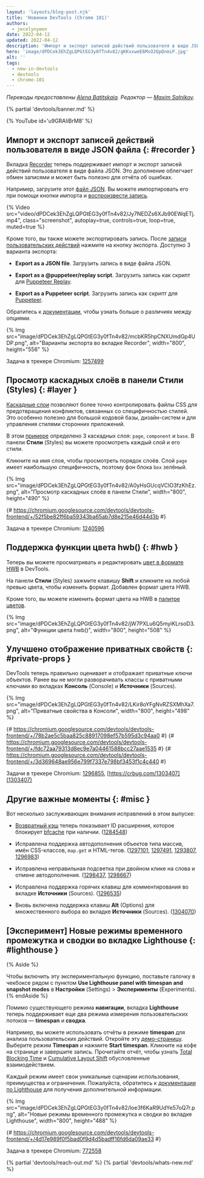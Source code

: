 ```yaml
---
layout: 'layouts/blog-post.njk'
title: 'Новинки DevTools (Chrome 101)'
authors:
  - jecelynyeen
date: 2022-04-12
updated: 2022-04-12
description: 'Импорт и экспорт записей действий пользователя в виде JSON файла, поддержка функции цвета hwb(), просмотр каскадных слоёв во вкладке Стили и многое другое.'
hero: 'image/dPDCek3EhZgLQPGtEG3y0fTn4v82/gKKxxweE6MsOJQpQnmiP.jpg'
alt: ''
tags:
  - new-in-devtools
  - devtools
  - chrome-101
---
```


_Переводы предоставлены [Alena Batitskaia](https://twitter.com/ABatickaya). Редактор — [Maxim Salnikov](https://twitter.com/webmaxru)._

{% partial 'devtools/banner.md' %}

{% YouTube id='u9GRAliBrM8' %}

<!-- start: translation instructions -->
<!-- + 1. Remove the "draft: true" tag above when submitting PR -->
<!-- + 2. Provide translations under each of the English commented original content -->
<!-- + 3. Translate the "description" tag above -->
<!-- + 4. Translate all the <img> alt text -->
<!-- + 5. Update the whats-new.md file -->
<!-- end: translation instructions -->

<!-- ## Import and export recorded user flows as a JSON file  {: #recorder } -->

## Импорт и экспорт записей действий пользователя в виде JSON файла {: #recorder }

<!-- The [Recorder](/docs/devtools/recorder) panel now supports importing and exporting user flow recordings as a JSON file. This addition makes it easier to share user flows and can be useful for bug reporting. -->

Вкладка [Recorder](/docs/devtools/recorder) теперь поддерживает импорт и экспорт записей действий пользователя в виде файла JSON. Это дополнение облегчает обмен записями и может быть полезно для отчёта об ошибках.

<!-- For example, download this [JSON file](https://storage.googleapis.com/web-dev-uploads/file/dPDCek3EhZgLQPGtEG3y0fTn4v82/vzQbv2rUfTz2DEmx06Gv.json). You can import it with the import button and [replay the user flow](/docs/devtools/recorder/#replay). -->

Например, загрузите этот [файл JSON](https://storage.googleapis.com/web-dev-uploads/file/dPDCek3EhZgLQPGtEG3y0fTn4v82/vzQbv2rUfTz2DEmx06Gv.json). Вы можете импортировать его при помощи кнопки импорта и [воспроизвести запись](/docs/devtools/recorder/#replay).

{% Video src="video/dPDCek3EhZgLQPGtEG3y0fTn4v82/Jy7NEDZs6XJb90EWqETj.mp4", class="screenshot", autoplay=true, controls=true, loop=true, muted=true %}

<!-- Apart from that, you can export the recording as well. After [recording a user flow](/docs/devtools/recorder/#record), click on the export button. There are 3 export options: -->

Кроме того, вы также можете экспортировать запись. После [записи пользовательских действий](/docs/devtools/recorder/#record) нажмите на кнопку экспорта. Доступно 3 варианта экспорта:

<!-- - **Export as a JSON file**. Download the recording as a JSON file. -->

- **Export as a JSON file**. Загрузить запись в виде файла JSON.
<!-- - **Export as a @puppeteer/replay script**. Download the recording as a [Puppeteer Replay](https://github.com/puppeteer/replay) script.  -->
- **Export as a @puppeteer/replay script**. Загрузить запись как скрипт для [Puppeteer Replay](https://github.com/puppeteer/replay).
<!-- - **Export as a Puppeteer script** . Download the recording as [Puppeteer](https://pptr.dev/) script. -->
- **Export as a Puppeteer script**. Загрузить запись как скрипт для [Puppeteer](https://pptr.dev/).

<!-- Consult [the documentation](/docs/devtools/recorder) to learn more about the differences between these options. -->

Обратитесь к [документации](/docs/devtools/recorder/#export-flows), чтобы узнать больше о различиях между опциями.

{% Img src="image/dPDCek3EhZgLQPGtEG3y0fTn4v82/mcbKR5hpCNXUmdGp4UDP.png", alt="Варианты экспорта во вкладке Recorder", width="800", height="556" %}

Задача в трекере Chromium: [1257499](https://crbug.com/1257499)

<!-- ## View cascade layers in the Styles pane {: #layer } -->

## Просмотр каскадных слоёв в панели Стили (Styles) {: #layer }

<!-- [Cascade layers](/blog/cascade-layers/) enable more explicit control of your CSS files to prevent style-specificity conflicts. This is particularly useful for large codebases, design systems, and when managing third party styles in applications. -->

[Каскадные слои](/blog/cascade-layers/) позволяют более точно контролировать файлы CSS для предотвращения конфликтов, связанных со специфичностью стилей. Это особенно полезно для большой кодовой базы, дизайн-систем и для управления стилями сторонних приложений.

<!-- In this [example](https://jec.fyi/demo/cascade-layer), there are 3 cascade layers defined: `page`, `component` and `base`. In the **Styles** pane, you can view each layer and its styles. -->

В этом [примере](https://jec.fyi/demo/cascade-layer) определено 3 каскадных слоя: `page`, `component` и `base`. В панели **Стили** (Styles) вы можете просмотреть каждый слой и его стили.

<!-- Click on the layer name to view the layer order. The `page` layer has the highest specificity, therefore the `box` background is green.  -->

Кликните на имя слоя, чтобы просмотреть порядок слоёв. Слой `page` имеет наибольшую специфичность, поэтому фон блока `box` зелёный.

{% Img src="image/dPDCek3EhZgLQPGtEG3y0fTn4v82/A0yHsGUcqVCIO3fzKhEz.png", alt="Просмотр каскадных слоёв в панели Стили", width="800", height="490" %}

{# https://chromium.googlesource.com/devtools/devtools-frontend/+/52f5be82ff6ba59343ba65ab7d8e215e46d44d3b #}

Задача в трекере Chromium: [1240596](https://crbug.com/1240596)

<!-- ## Support for the hwb() color function {: #hwb } -->

## Поддержка функции цвета hwb() {: #hwb }

<!-- You can now view and edit [HWB color format](https://drafts.csswg.org/css-color/#the-hwb-notation) in DevTools. -->

Теперь вы можете просматривать и редактировать [цвет в формате HWB](https://drafts.csswg.org/css-color/#the-hwb-notation) в DevTools.

<!-- In the **Styles** pane, hold the **Shift** key and click on any color preview to change the color format. The HWB color format is added. -->

На панели **Стили** (Styles) зажмите клавишу **Shift** и кликните на любой превью цвета, чтобы изменить формат. Добавлен формат цвета HWB.

<!-- Alternatively, you can change the color format to HWB in the [color picker](/docs/devtools/css/reference/#color-picker). -->

Кроме того, вы можете изменить формат цвета на HWB в [палитре цветов](/docs/devtools/css/reference/#color-picker).

{% Img src="image/dPDCek3EhZgLQPGtEG3y0fTn4v82/jW7PXLu6Q5myiKLrsoD3.png", alt="Функции цвета hwb()", width="800", height="508" %}

<!-- ## Improved the display of private properties {: #private-props } -->

## Улучшено отображение приватных свойств {: #private-props }

<!-- DevTools now properly evaluates and displays private accessors. Previously, you couldn't expand classes with private accessors in the **Console** and the **Sources** panel. -->

DevTools теперь правильно оценивает и отображает приватные ключи объектов. Ранее вы не могли разворачивать классы с приватными ключами во вкладках **Консоль** (Console) и **Источники** (Sources).

{% Img src="image/dPDCek3EhZgLQPGtEG3y0fTn4v82/LKir8oYFgNvRZSXMhXa7.png", alt="Приватные свойства в Консоли", width="800", height="498" %}

{# https://chromium.googlesource.com/devtools/devtools-frontend/+/78b2ae5c5baa825c88917098ef57b595d3c94aa0 #}
{# https://chromium.googlesource.com/devtools/devtools-frontend/+/fdc72aa79313d8ec9e7a04461588bcc27aae1535 #}
{# https://chromium.googlesource.com/devtools/devtools-frontend/+/3d369648ae956e799f7337e798bf3453f1c4c440 #}

Задачи в трекере Chromium: [1296855](https://crbug.com/1296855), [https://crbug.com/1303407](1303407)

<!-- ## Miscellaneous highlights {: #misc } -->

## Другие важные моменты {: #misc }

<!-- These are some noteworthy fixes in this release: -->

Вот несколько заслуживающих внимания исправлений в этом выпуске:

<!-- - The [Back/forward cache](/blog/new-in-devtools-98/#bfcache) now displays the extension ID which blocked [bfcache](https://web.dev/bfcache/) when present.( [1284548](https://crbug.com/1284548)) -->

- [Возвратный кэш](/blog/new-in-devtools-98/#bfcache) теперь показывает ID расширения, которое блокирует [bfcache](https://web.dev/bfcache/) при наличии. ([1284548](https://crbug.com/1284548))
<!-- - Fixed autocompletion support for array-like objects, CSS class names, `map.get` and HTML tags. ([1297101](https://crbug.com/1297101), [1297491](https://crbug.com/1297491), [1293807](https://crbug.com/1293807), [1296983](https://crbug.com/1296983)) -->
- Исправлена поддержка автодополнения объектов типа массив, имён CSS-классов, `map.get` и HTML-тегов. ([1297101](https://crbug.com/1297101), [1297491](https://crbug.com/1297491), [1293807](https://crbug.com/1293807), [1296983](https://crbug.com/1296983))
<!-- - Fixed incorrect highlights when double-clicking on words and undoing autocomplete. ([1298437](https://crbug.com/1298437), [1298667](https://crbug.com/1298667)) -->
- Исправлена неправильная подсветка при двойном клике на слова и отмене автодополнения. ([1298437](https://crbug.com/1298437), [1298667](https://crbug.com/1298667))
<!-- - Fixed comment keyboard shortcut in the **Sources** panel. ([1296535](https://crbug.com/1296535)) -->
- Исправлена поддержка горячих клавиш для комментирования во вкладке **Источники** (Sources). ([1296535](https://crbug.com/1296535))
<!-- - Re-enable support for using **Alt** (Options) key for multi selection in the **Sources** panel. ([1304070](https://crbug.com/1304070)) -->
- Вновь включена поддержка клавиш **Alt** (Options) для множественного выбора во вкладке **Источники** (Sources). ([1304070](https://crbug.com/1304070))

<!-- ## [Experimental] New timespan and snapshot mode in the Lighthouse panel {: #lighthouse } -->

## [Эксперимент] Новые режимы временного промежутка и сводки во вкладке Lighthouse {: #lighthouse }

{% Aside %}

<!-- To enable the experiment, enable the **Use Lighthouse panel with timespan and snapshot modes** checkbox under **Settings** > **Experiments**. -->

Чтобы включить эту экспериментальную функцию, поставьте галочку в чекбоксе рядом с пунктом **Use Lighthouse panel with timespan and snapshot modes** в **Настройки** (Settings) > **Эксперименты** (Experiments).
{% endAside %}

<!-- Apart from the existing **navigation** mode, the **Lighthouse** panel now support two more modes on measuring user flows - **timespan** and **snapshot**. -->

Помимо существующего режима **навигации**, вкладка **Lighthouse** теперь поддерживает еще два режима измерения пользовательских потоков — **timespan** и **сводка**.

<!-- For example, you can use the **timespan** reports to analyze user interactions. Open this [demo](https://coffee-cart.netlify.app/) page. Select the **Timespan** mode and click on **Start timespan**. On the page, click on a coffee and end the timespan. Read the report to find out the [Total Blocking Time](https://web.dev/tbt/) and [Cumulative Layout Shift](https://web.dev/cls/) that were caused by the interaction. -->

Например, вы можете использовать отчёты в режиме **timespan** для анализа пользовательских действий. Откройте эту [демо-страницу](https://coffee-cart.netlify.app/). Выберите режим **Timespan** и нажмите **Start timespan**. Кликните на кофе на странице и завершите запись. Прочитайте отчёт, чтобы узнать [Total Blocking Time](https://web.dev/tbt/) и [Cumulative Layout Shift](https://web.dev/cls/) обусловленные взаимодействием.

<!-- Each mode has its own unique use cases, benefits, and limitations. Please refer to the [Lighthouse documentation](https://github.com/GoogleChrome/lighthouse/blob/master/docs/user-flows.md) for more information. -->

Каждый режим имеет свои уникальные сценарии использования, преимущества и ограничения. Пожалуйста, обратитесь к [документации по Lighthouse](https://github.com/GoogleChrome/lighthouse/blob/master/docs/user-flows.md) для получения дополнительной информации.

{% Img src="image/dPDCek3EhZgLQPGtEG3y0fTn4v82/loe3f6KaR9UdYe57oQ7r.png", alt="Новые режимы временного промежутка и сводки во вкладке Lighthouse", width="800", height="488" %}

{# https://chromium.googlesource.com/devtools/devtools-frontend/+/4d17e989f0f5bad0f9d4d5badff16fd6da09ae33 #}

Задача в трекере Chromium: [772558](https://crbug.com/772558)

{% partial 'devtools/reach-out.md' %}
{% partial 'devtools/whats-new.md' %}
